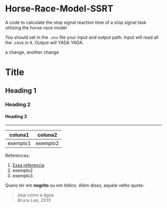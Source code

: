 # Horse-Race-Model-SSRT
A code to calculate the stop signal reaction time of a stop signal task utilizing the horse-race model

You should set in the `.env` file your input and output path. Input will read all the .csvs in it. Output will YADA YADA.

a change, another change

# Title
## Heading 1
### Heading 2
#### Heading 3

---

| coluna1  | coluna2  |
|----------|----------|
| exemplo1 | exemplo2 |


References:
1. [Essa referencia](www.google.com)
2. exemplo2
3. exemplo3

Quero ter em **negrito** ou em _itálico_. Além disso, aquele velho quote:
> seja como a água  
> _Bruce Lee, 2013_
